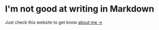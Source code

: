 # I'm not good at writing in Markdown

Just check this website to get know [about me →](https://www.altafsy.space/)
